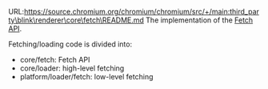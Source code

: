 URL:https://source.chromium.org/chromium/chromium/src/+/main:third_party\blink\renderer\core\fetch\README.md
The implementation of the [Fetch API](https://fetch.spec.whatwg.org/#fetch-api).

Fetching/loading code is divided into:
- core/fetch: Fetch API
- core/loader: high-level fetching
- platform/loader/fetch: low-level fetching
